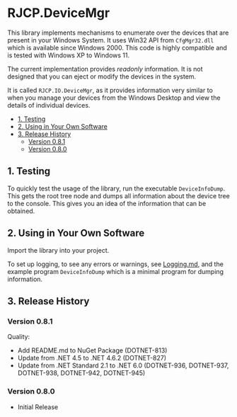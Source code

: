 # RJCP.DeviceMgr <!-- omit in toc -->

This library implements mechanisms to enumerate over the devices that are
present in your Windows System. It uses Win32 API from `CfgMgr32.dll` which is
available since Windows 2000. This code is highly compatible and is tested with
Windows XP to Windows 11.

The current implementation provides *readonly* information. It is not designed
that you can eject or modify the devices in the system.

It is called `RJCP.IO.DeviceMgr`, as it provides information very similar to
when you manage your devices from the Windows Desktop and view the details of
individual devices.

- [1. Testing](#1-testing)
- [2. Using in Your Own Software](#2-using-in-your-own-software)
- [3. Release History](#3-release-history)
  - [Version 0.8.1](#version-081)
  - [Version 0.8.0](#version-080)

## 1. Testing

To quickly test the usage of the library, run the executable `DeviceInfoDump`.
This gets the root tree node and dumps all information about the device tree to
the console. This gives you an idea of the information that can be obtained.

## 2. Using in Your Own Software

Import the library into your project.

To set up logging, to see any errors or warnings, see
[Logging.md](docs/Logging.md), and the example program `DeviceInfoDump` which is
a minimal program for dumping information.

## 3. Release History

### Version 0.8.1

Quality:

- Add README.md to NuGet Package (DOTNET-813)
- Update from .NET 4.5 to .NET 4.6.2 (DOTNET-827)
- Update from .NET Standard 2.1 to .NET 6.0 (DOTNET-936, DOTNET-937, DOTNET-938,
  DOTNET-942, DOTNET-945)

### Version 0.8.0

- Initial Release
